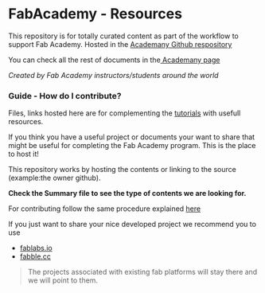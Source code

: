 # FabAcademy - Resources

This repository is for totally curated content as part of the workflow to support Fab Academy. Hosted in the [Academany Github respository](https://github.com/Academany/FabAcademy-Tutorials)

You can check all the rest of documents in the[ Academany page](http://docs.academany.org/)

*Created by Fab Academy instructors/students around the world*

### Guide - How do I contribute?

Files, links hosted here are for complementing the [tutorials](http://docs.academany.org/FabAcademy-Tutorials/_book/) with usefull resources.

If you think you have a useful project or documents your want to share that might be useful for completing the Fab Academy program.
This is the place to host it!

This repository works by hosting the contents or linking to the source (example:the owner github).

**Check the Summary file to see the type of contents we are looking for.**

For contributing follow the same procedure explained [here](http://docs.academany.org/FabAcademy-Tutorials/_book/)

If you just want to share your nice developed project
we recommend you to use

 * [fablabs.io](https://www.fablabs.io/projects)
 * [fabble.cc](https://fabble.cc/)

>The projects associated with existing fab platforms will stay there and we will point to them.
